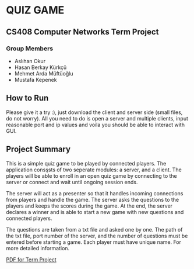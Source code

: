# QUIZ GAME
## CS408 Computer Networks Term Project

### Group Members
- Aslıhan Okur
- Hasan Berkay Kürkçü
- Mehmet Arda Müftüoğlu
- Mustafa Kepenek

## How to Run
Please give it a try :), just download the client and server side (small files, do not worry). All you need to do is open a server and multiple clients, input reasonable port and ip values and voila you should be able to interact with GUI.  

## Project Summary
This is a simple quiz game to be played by connected players. The application consşsts of two seperate modules: a server, and a client. The players will be able to enroll in an open quiz game by connecting to the server or connect and wait until ongoing session ends. 

The server will act as a presenter so that it handles incoming connections from players and handle the game. The server asks the questions to the players and keeps the scores during the game. At the end, the server declares a winner and is able to start a new game with new questions and connected players.

The questions are taken from a txt file and asked one by one. The path of the txt file, port number of the server, and the number of questions must be entered before starting a game. Each player must have unique name. For more detailed information.

[PDF for Term Project](/term_project_details/CS%20408-term%20project-Fall22.pdf)
